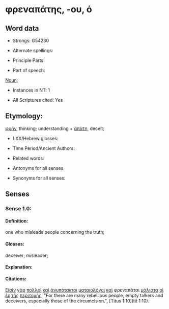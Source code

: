 # φρεναπάτης, -ου, ὁ

<!-- Status: S2=NeedsFinalCheck -->
<!-- Lexica used for edits: BDAG, FFM, LN, A-S -->

## Word data

* Strongs: G54230

* Alternate spellings:

* Principle Parts: 

* Part of speech: 

[Noun](http://ugg.readthedocs.io/en/latest/noun.html); 

* Instances in NT: 1

* All Scriptures cited: Yes

## Etymology: 

[φρήν](../G54240/01.md), thinking; understanding + [ἀπάτη](../G05390/01.md), deceit; 

* LXX/Hebrew glosses: 

* Time Period/Ancient Authors: 

* Related words: 

* Antonyms for all senses

* Synonyms for all senses: 

## Senses 

### Sense 1.0:

#### Definition: 

one who misleads people concerning the truth;

#### Glosses:

deceiver; misleader;

#### Explanation:

#### Citations:

[Εἰσὶν](../G99999/01.md) [γὰρ](../G10630/01.md) [πολλοὶ](../G41830/01.md) [καὶ](../G25320/01.md) [ἀνυπότακτοι](../G05060/01.md) [ματαιολόγοι](../G31510/01.md) [καὶ](../G25320/01.md) φρεναπάται [μάλιστα](../G31220/01.md) [οἱ](../G35880/01.md) [ἐκ](../G15370/01.md) [τῆς](../G35880/01.md) [περιτομῆς](../G40610/01.md), "For there are many rebellious people, empty talkers and deceivers, especially those of the circumcision.", [Titus 1:10](tit 1:10). 
